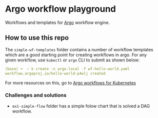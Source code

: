 # Argo workflow playground
Workflows and templates for [Argo](https://argoproj.github.io) workflow engine. 

## How to use this repo
The `simple-wf-templates` folder contains a number of workflow templates which are a good starting point for creating workflows in argo. For any given workflow, use `kubectl` or `argo` CLI to submit as shown below:

```yaml
(base) ➜  ~ k create -n argo-local -f wf-hello-world.yaml 
workflow.argoproj.io/hello-world-p4wlj created
```

For more resources on this, go to [Argo workflows for Kubernetes](https://atmamani.github.io/projects/cloud/argo/)

### Challenges and solutions
 - `ex1-simple-flow` folder has a simple folow chart that is solved a DAG workflow.
